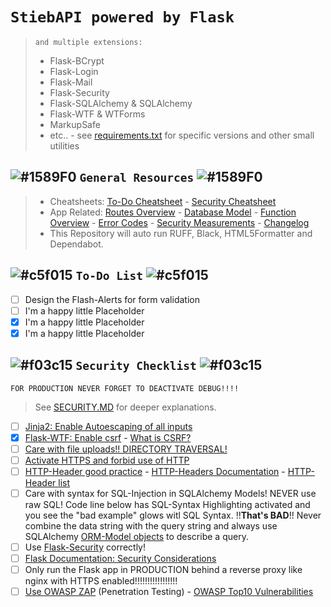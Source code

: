 # `StiebAPI powered by Flask`

> `and multiple extensions:`
>
> - Flask-BCrypt
> - Flask-Login
> - Flask-Mail
> - Flask-Security
> - Flask-SQLAlchemy & SQLAlchemy
> - Flask-WTF & WTForms
> - MarkupSafe
> - etc.. - see [requirements.txt](requirements.txt) for specific versions and other small utilities

## ![#1589F0](https://placehold.co/15x15/1589F0/1589F0.png) `General Resources` ![#1589F0](https://placehold.co/15x15/1589F0/1589F0.png)

> - Cheatsheets: [To-Do Cheatsheet](https://github.com/JulianStiebler/PythonFlask_StiebAPI#to-do-list) - [Security Cheatsheet](https://github.com/JulianStiebler/PythonFlask_StiebAPI#security-checklist)
> - App Related: [Routes Overview](development/docs/ROUTES.md) - [Database Model](development/docs/MODEL.md) - [Function Overview](development/docs/FUNCTIONS.md) - [Error Codes](development/docs/ERR_CODES.md) - [Security Measurements](development/docs/SECURITY.md) - [Changelog](development/docs/CHANGELOG.md)
> - This Repository will auto run RUFF, Black, HTML5Formatter and Dependabot.

## ![#c5f015](https://placehold.co/15x15/c5f015/c5f015.png) `To-Do List` ![#c5f015](https://placehold.co/15x15/c5f015/c5f015.png)

- [ ] Design the Flash-Alerts for form validation
- [ ] I'm a happy little Placeholder
- [X] I'm a happy little Placeholder
- [X] I'm a happy little Placeholder

## ![#f03c15](https://placehold.co/15x15/f03c15/f03c15.png) `Security Checklist` ![#f03c15](https://placehold.co/15x15/f03c15/f03c15.png)

`FOR PRODUCTION NEVER FORGET TO DEACTIVATE DEBUG!!!!`
> See [SECURITY.MD](development/docs/SECURITY.md) for deeper explanations.

- [ ] [Jinja2: Enable Autoescaping of all inputs](https://jinja.palletsprojects.com/en/3.1.x/api/)
- [X] [Flask-WTF: Enable csrf](https://flask-wtf.readthedocs.io/en/0.15.x/csrf/) - [What is CSRF?](https://www.synopsys.com/glossary/what-is-csrf.html)
- [ ] [Care with file uploads!! DIRECTORY TRAVERSAL!](https://flask.palletsprojects.com/en/1.0.x/patterns/fileuploads/)
- [ ] [Activate HTTPS and forbid use of HTTP](https://www.youtube.com/watch?v=Gdys9qPjuKs)
- [ ] [HTTP-Header good practice](https://stackoverflow.com/questions/60566143/what-is-the-best-practice-for-changing-headers-in-a-flask-request) - [HTTP-Headers Documentation](https://developer.mozilla.org/en-US/docs/Web/HTTP/Headers?retiredLocale=de) - [HTTP-Header list](https://en.wikipedia.org/wiki/List_of_HTTP_header_fields)
- [ ] Care with syntax for SQL-Injection in SQLAlchemy Models! NEVER use raw SQL! Code line below has SQL-Syntax Highlighting activated and you see the "bad example" glows witl SQL Syntax. !!**That's BAD**!! Never combine the data string with the query string and always use SQLAlchemy [ORM-Model objects](https://docs.sqlalchemy.org/en/20/orm/) to describe a query.
- [ ] Use [Flask-Security](https://pythonhosted.org/Flask-Security/) correctly!
- [ ] [Flask Documentation: Security Considerations](https://flask.palletsprojects.com/en/2.2.x/security/)
- [ ] Only run the Flask app in PRODUCTION behind a reverse proxy like nginx with HTTPS enabled!!!!!!!!!!!!!!!!!
- [ ] [Use OWASP ZAP](https://www.zaproxy.org/) (Penetration Testing) - [OWASP Top10 Vulnerabilities](https://owasp.org/Top10/)
